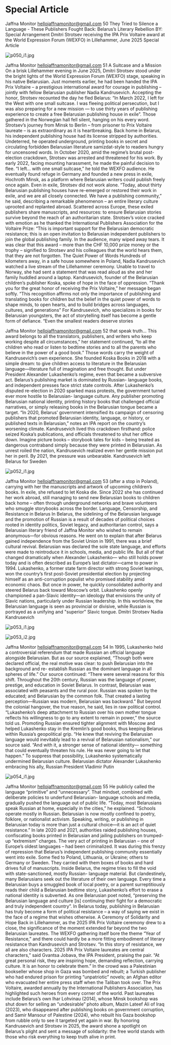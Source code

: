 # Special Article

Jaffna Monitor
hellojaffnamonitor@gmail.com
50
They Tried to Silence 
a Language - These 
Publishers Fought Back: 
Belarus’s Literary 
Rebellion
BY: 
Special 
Arrangement
Dmitri Strotsev receiving the IPA Prix Voltaire award at the World Expression Forum (WEXFO) in Lillehammer, June 2025
Special Article

![p050_i1.jpg](../images_out/010_special_article/p050_i1.jpg)

Jaffna Monitor
hellojaffnamonitor@gmail.com
51
A Suitcase and a Mission
On a brisk Lillehammer evening in June 2025, 
Dmitri Strotsev stood under the bright lights 
of the World Expression Forum (WEXFO) 
stage, speaking in his native Belarusian. Just 
moments earlier, he had been handed the IPA 
Prix Voltaire – a prestigious international 
award for courage in publishing – jointly 
with fellow Belarusian publisher Nadia 
Kandrusevich. Accepting the honor, Strotsev 
recounted the day he fled Belarus: “In March 
2022, I left for the West with one small 
suitcase. I was fleeing political persecution, but 
I was also preparing for a new mission — to 
use thirty years of publishing experience to 
create a free Belarusian publishing house in 
exile”. Those gathered in the Norwegian hall 
fell silent, hanging on his every word.
Strotsev’s journey from Minsk to Berlin – 
from prisoner to Prix Voltaire laureate – is 
as extraordinary as it is heartbreaking. Back 
home in Belarus, his independent publishing 
house had its license stripped by authorities. 
Undeterred, he operated underground, 
printing books in secret and circulating 
forbidden Belarusian literature samizdat-style 
to readers hungry for uncensored words.
In October 2020, amid the regime’s brutal 
post-election crackdown, Strotsev was arrested 
and threatened for his work. By early 2022, 
facing mounting harassment, he made the 
painful decision to flee. “I left… with one 
small suitcase,” he told the WEXFO audience. 
He eventually found refuge in Germany and 
founded a new press in exile, Hochroth Minsk, 
as a platform where Belarusian writers could 
publish freely once again.
Even in exile, Strotsev did not work alone. 
“Today, about thirty Belarusian publishing 
houses have re-emerged or restored their 
work in exile, and we are all closely connected. 
We have a publishing community,” he said, 
describing a remarkable phenomenon – an 
entire literary culture uprooted and replanted 
abroad. Scattered across Europe, these exiled 
publishers share manuscripts, and resources: 
to ensure Belarusian stories survive beyond 
the reach of an authoritarian state.
Strotsev’s voice cracked with emotion as 
he thanked the International Publishers 
Association for the Voltaire Prize: “This 
is important support for the Belarusian 
democratic resistance; this is an open 
invitation to Belarusian independent 
publishers to join the global publishing family. 
In the audience, many wiped away tears. It 
was clear that this award – more than the CHF 
10,000 prize money or the trophy – signified 
to Strotsev and his colleagues that the world 
hears them, that they are not forgotten.
The Quiet Power of Words
Hundreds of kilometers away, in a safe house 
somewhere in Poland, Nadia Kandrusevich 
watched a live stream of the Lillehammer 
ceremony. Unable to travel to Norway, she 
had sent a statement that was read aloud as 
she and her family huddled around a laptop. 
Kandrusevich, founder of the Belarusian 
children’s publisher Koska, spoke of hope in 
the face of oppression. “Thank you for the 
great honor of receiving the Prix Voltaire,” her 
message began softly. “This recognition affirms 
not only the importance of publishing and 
translating books for children but the belief 
in the quiet power of words to shape minds, 
to open hearts, and to build bridges across 
languages, cultures, and generations” For 
Kandrusevich, who specializes in books for 
Belarusian youngsters, the act of storytelling 
itself has become a gentle form of defiance. 
“Even the smallest readers deserve stories

Jaffna Monitor
hellojaffnamonitor@gmail.com
52
that speak truth… This award belongs to all 
the translators, publishers, and writers who 
keep working despite all circumstances,” her 
statement continued, “to all the children who 
read or listen to bedtime stories and to all the 
parents who believe in the power of a good 
book.”
Those words carry the weight of 
Kandrusevich’s own experience. She founded 
Koska Books in 2018 with a simple dream: 
to give children access to literature in the 
Belarusian language—literature full of 
imagination and free thought. But under 
President Alexander Lukashenko’s regime, 
even that became a subversive act. Belarus’s 
publishing market is dominated by Russian-
language books, and independent presses face 
strict state controls.
After Lukashenko’s disputed re-election in 
2020 sparked mass protests, the government 
turned ever more hostile to Belarusian-
language culture. Any publisher promoting 
Belarusian national identity, printing history 
books that challenged official narratives, or 
simply releasing books in the Belarusian 
tongue became a target. “In 2020, Belarus’ 
government intensified its campaign of 
censoring publishers that promoted Belarusian 
identity, language, or history, or published 
texts in Belarusian,” notes an IPA report on the 
country’s worsening climate.
Kandrusevich lived this crackdown firsthand: 
police seized Koska’s publications, and officials 
threatened to shut her office down. Imagine 
picture books – storybook tales for kids – 
being treated as dangerous contraband simply 
because they were printed in Belarusian. 
As unrest roiled the nation, Kandrusevich 
realized even her gentle mission put her in 
peril.
By 2021, the pressure was unbearable. 
Kandrusevich left Belarus for Sweden

![p052_i1.jpg](../images_out/010_special_article/p052_i1.jpg)

Jaffna Monitor
hellojaffnamonitor@gmail.com
53
(after a stop in Poland), carrying with her 
the manuscripts and artwork of upcoming 
children’s books. In exile, she refused to let 
Koska die. Since 2022 she has continued her 
work abroad, still managing to send new 
Belarusian books to children back home – 
often through underground networks and 
brave volunteers who smuggle storybooks 
across the border.
Language, Censorship, and Resistance 
in Belarus
In Belarus, the sidelining of the Belarusian 
language and the promotion of Russian 
is a result of decades of political choices 
rooted in identity politics, Soviet legacy, and 
authoritarian control, says a Belarusian literary 
friend of Jaffna Monitor who wished to remain 
anonymous—for obvious reasons.
He went on to explain that after Belarus gained 
independence from the Soviet Union in 1991, 
there was a brief cultural revival. Belarusian 
was declared the sole state language, and 
efforts were made to reintroduce it in schools, 
media, and public life. But all of that changed 
dramatically when Alexander Lukashenko—
who still holds power today and is often 
described as Europe’s last dictator—came to 
power in 1994.
Lukashenko, a former state farm director with 
strong Soviet leanings, won the country’s first 
post-Soviet presidential election by projecting 
himself as an anti-corruption populist who 
promised stability amid economic chaos. 
But once in power, he quickly consolidated 
authority and steered Belarus back toward 
Moscow’s orbit.
Lukashenko openly championed a pan-Slavic 
identity—an ideology that envisions the unity 
of Slavic nations, particularly under Russian 
leadership. In this worldview, the Belarusian 
language is seen as provincial or divisive, 
while Russian is portrayed as a unifying and 
"superior" Slavic tongue.
Dmitri Strotsev
  Nadia Kandrusevich

![p053_i1.jpg](../images_out/010_special_article/p053_i1.jpg)

![p053_i2.jpg](../images_out/010_special_article/p053_i2.jpg)

Jaffna Monitor
hellojaffnamonitor@gmail.com
54
In 1995, Lukashenko held a controversial 
referendum that made Russian an official 
language alongside Belarusian. But as our 
source explained, “Though both were declared 
official, the real motive was clear: to push 
Belarusian into the background and re-
establish Russian as the dominant language in 
all spheres of life.”
Our source continued: “There were several 
reasons for this shift. Throughout the 20th 
century, Russian was the language of power, 
prestige, and education in Soviet Belarus. 
In contrast, Belarusian was associated with 
peasants and the rural poor. Russian was 
spoken by the educated; and Belarusian by 
the common folk. That created a lasting 
perception—Russian was modern, Belarusian 
was backward.”
But beyond the colonial hangover, the true 
reason, he said, lies in raw political control. 
“Lukashenko’s deep attachment to Russian 
over his own mother tongue reflects his 
willingness to go to any extent to remain in 
power,” the source told us. Promoting Russian 
ensured tighter alignment with Moscow and 
helped Lukashenko stay in the Kremlin’s good 
books, thus keeping Belarus within Russia’s 
geopolitical grip.
“He knew that reviving the Belarusian 
language would inevitably lead to a revival of 
Belarusian nationalism,” our source said. “And 
with it, a stronger sense of national identity—
something that could eventually threaten his 
rule. He was never going to let that happen.”
To suppress that possibility, Lukashenko 
systematically undermined Belarusian culture. 
Belarusian dictator Alexander Lukashenko embracing his ally, Russian President Vladimir Putin

![p054_i1.jpg](../images_out/010_special_article/p054_i1.jpg)

Jaffna Monitor
hellojaffnamonitor@gmail.com
55
He publicly called the language “primitive” and 
“unnecessary”. That mindset, combined with 
deliberate policies to underfund Belarusian-
language schools and media, gradually pushed 
the language out of public life.
“Today, most Belarusians speak Russian at 
home, especially in the cities,” he explained. 
“Schools operate mostly in Russian. Belarusian 
is now mostly confined to poetry, folklore, 
or nationalist activism. Speaking, writing, or 
publishing in Belarusian today is more than 
just a cultural choice—it is an act of quiet 
resistance.”
In late 2020 and 2021, authorities raided 
publishing houses, confiscating books printed 
in Belarusian and jailing publishers on 
trumped-up “extremism” charges. The very 
act of printing in Belarusian – one of Europe’s 
oldest languages – had been criminalized.
It was during this frenzy of repression that 
Belarus’s independent publishing community 
essentially went into exile. Some fled to Poland, 
Lithuania, or Ukraine; others to Germany 
or Sweden. They carried with them boxes of 
books and hard drives full of manuscripts.
Inside Belarus, the regime tries to fill the 
void with state-sanctioned, mostly Russian-
language material. But clandestinely, many 
Belarusians seek out the literature of their 
own language. Every time a Belarusian 
buys a smuggled book of local poetry, or 
a parent surreptitiously reads their child a 
Belarusian bedtime story, Lukashenko’s effort 
to erase a national identity is subverted. 
As one Belarusian poet noted, “preserving 
the Belarusian language and culture [is] 
continuing their fight for a democratic and 
truly independent country”. In Belarus today, 
publishing in Belarusian has truly become a 
form of political resistance – a way of saying 
we exist in the face of a regime that wishes 
otherwise.
A Ceremony of Solidarity and Hope
Back in Lillehammer, as the 2025 IPA Prix 
Voltaire ceremony drew to a close, the 
significance of the moment extended far 
beyond the two Belarusian laureates. The 
WEXFO gathering itself bore the theme “Year 
of Resistance,” and there could hardly be a 
more fitting embodiment of literary resistance 
than Kandrusevich and Strotsev. “In this 
story of resistance, we all are also characters. 
2025 IPA Prix Voltaire laureates are central 
characters,” said Gvantsa Jobava, the IPA 
President, praising the pair. “At great personal 
risk, they are inspiring hope, demanding 
reflection, carrying culture. It is an honor to 
celebrate them.”
In the crowd was a Palestinian bookseller 
whose shop in Gaza was bombed and rebuilt; a 
Turkish publisher who had endured prison for 
printing “unpatriotic” novels; an Afghan editor 
who evacuated her entire press staff when the 
Taliban took over.
The Prix Voltaire, awarded annually by the 
International Publishers Association, has 
highlighted such heroes from every corner of 
the world. Past laureates include Belarus’s own 
Ihar Lohvinau (2014), whose Minsk bookshop 
was shut down for selling an “undesirable” 
photo album, Mazin Lateef Ali of Iraq (2023), 
who disappeared after publishing books on 
government corruption, and Samir Mansour 
of Palestine (2024), who rebuilt his Gaza 
bookshop from rubble only to see it targeted 
yet again in war. By honoring Kandrusevich 
and Strotsev in 2025, the award shone a 
spotlight on Belarus’s plight and sent a message 
of solidarity: the free world stands with those 
who risk everything to keep truth alive in 
print.

